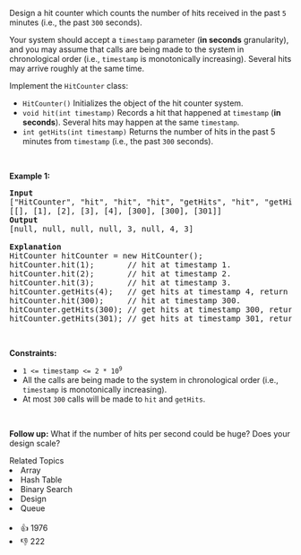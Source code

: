 <p>Design a hit counter which counts the number of hits received in the past <code>5</code> minutes (i.e., the past <code>300</code> seconds).</p>

<p>Your system should accept a <code>timestamp</code> parameter (<strong>in seconds</strong> granularity), and you may assume that calls are being made to the system in chronological order (i.e., <code>timestamp</code> is monotonically increasing). Several hits may arrive roughly at the same time.</p>

<p>Implement the <code>HitCounter</code> class:</p>

<ul> 
 <li><code>HitCounter()</code> Initializes the object of the hit counter system.</li> 
 <li><code>void hit(int timestamp)</code> Records a hit that happened at <code>timestamp</code> (<strong>in seconds</strong>). Several hits may happen at the same <code>timestamp</code>.</li> 
 <li><code>int getHits(int timestamp)</code> Returns the number of hits in the past 5 minutes from <code>timestamp</code> (i.e., the past <code>300</code> seconds).</li> 
</ul>

<p>&nbsp;</p> 
<p><strong class="example">Example 1:</strong></p>

<pre>
<strong>Input</strong>
["HitCounter", "hit", "hit", "hit", "getHits", "hit", "getHits", "getHits"]
[[], [1], [2], [3], [4], [300], [300], [301]]
<strong>Output</strong>
[null, null, null, null, 3, null, 4, 3]

<strong>Explanation</strong>
HitCounter hitCounter = new HitCounter();
hitCounter.hit(1);       // hit at timestamp 1.
hitCounter.hit(2);       // hit at timestamp 2.
hitCounter.hit(3);       // hit at timestamp 3.
hitCounter.getHits(4);   // get hits at timestamp 4, return 3.
hitCounter.hit(300);     // hit at timestamp 300.
hitCounter.getHits(300); // get hits at timestamp 300, return 4.
hitCounter.getHits(301); // get hits at timestamp 301, return 3.
</pre>

<p>&nbsp;</p> 
<p><strong>Constraints:</strong></p>

<ul> 
 <li><code>1 &lt;= timestamp &lt;= 2 * 10<sup>9</sup></code></li> 
 <li>All the calls are being made to the system in chronological order (i.e., <code>timestamp</code> is monotonically increasing).</li> 
 <li>At most <code>300</code> calls will be made to <code>hit</code> and <code>getHits</code>.</li> 
</ul>

<p>&nbsp;</p> 
<p><strong>Follow up:</strong> What if the number of hits per second could be huge? Does your design scale?</p>

<div><div>Related Topics</div><div><li>Array</li><li>Hash Table</li><li>Binary Search</li><li>Design</li><li>Queue</li></div></div><br><div><li>👍 1976</li><li>👎 222</li></div>